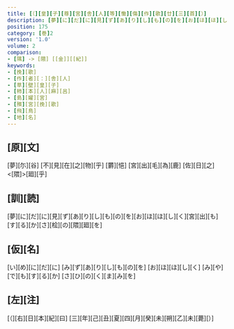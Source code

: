 ```yaml
---
title: [（][皇][子][尊][宮][舎][人][等][慟][傷][作][歌][廿][三][首][）]
description: [夢][に][だ][に][見][ず][あ][り][し][も][の][を][お][ほ][ほ][し][く][宮][出][も][す][る][か][さ][桧][の][隈][廻][を]
position: 175
category: [巻]2
version: '1.0'
volume: 2
comparison:
- [隅] -> [隈] [[金]][[紀]]
keywords:
- [挽][歌]
- [作][者][：][舎][人]
- [草][壁][皇][子]
- [柿][本][人][麻][呂]
- [島][嬥][宮]
- [殯][宮][挽][歌]
- [飛][鳥]
- [地][名]
---
```


## [原][文]

[夢][尓][谷] [不][見][在][之][物][乎] [欝][悒] [宮][出][毛][為][鹿] [佐][日][之]<[隈]>[廻][乎]

## [訓][読]

[夢][に][だ][に][見][ず][あ][り][し][も][の][を][お][ほ][ほ][し][く][宮][出][も][す][る][か][さ][桧][の][隈][廻][を]

## [仮][名]

[い][め][に][だ][に] [み][ず][あ][り][し][も][の][を] [お][ほ][ほ][し][く] [み][や][で][も][す][る][か] [さ][ひ][の][く][ま][み][を]

## [左][注]

[（][右][日][本][紀][曰] [三][年][己][丑][夏][四][月][癸][未][朔][乙][未][薨][）]
